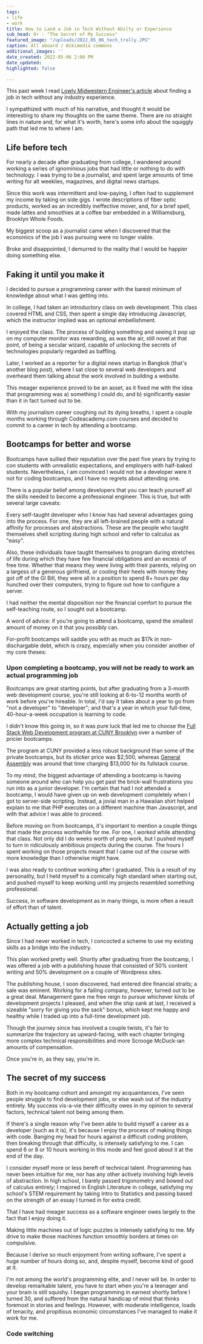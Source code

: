 ```yaml
---
tags:
- life
- work
title: How to Land a Job in Tech Without Abilty or Experience
sub_head: Or - "The Secret of My Success"
featured_image: "/uploads/2022_05_06_tech_trolly.JPG"
caption: All aboard / Wikimedia commons
additional_images: ''
date_created: 2022-05-06 2:00 PM
date_updated: 
highlighted: false

---
```

This past week I read [Lowly Midwestern Engineer's article](https://lowlyswe.substack.com/p/my-experience-getting-a-tech-job) about finding a job in tech without any industry experience.

I sympathized with much of his narrative, and thought it would be interesting to share my thoughts on the same theme. There are no straight lines in nature and, for what it's worth, here's some info about the squiggly path that led me to where I am.

## Life before tech

For nearly a decade after graduating from college, I wandered around working a series of ignominious jobs that had little or nothing to do with technology. I was trying to be a journalist, and spent large amounts of time writing for alt weeklies, magazines, and digital news startups.

Since this work was intermittent and low-paying, I often had to supplement my income by taking on side gigs. I wrote descriptions of fiber optic products, worked as an incredibly ineffective mover, and, for a brief spell, made lattes and smoothies at a coffee bar embedded in a Williamsburg, Brooklyn Whole Foods.

My biggest scoop as a journalist came when I discovered that the economics of the job I was pursuing were no longer viable.

Broke and disappointed, I demurred to the reality that I would be happier doing something else.

## Faking it until you make it

I decided to pursue a programming career with the barest minimum of knowledge about what I was getting into.

In college, I had taken an introductory class on web development. This class covered HTML and CSS, then spent a single day introducing Javascript, which the instructor implied was an optional embellishment.

I enjoyed the class. The process of building something and seeing it pop up on my computer monitor was rewarding, as was the air, still novel at that point, of being a secular wizard, capable of unlocking the secrets of technologies popularly regarded  as baffling.

Later, I worked as a reporter for a digital news startup in Bangkok (that's another blog post), where I sat close to several web developers and overheard them talking about the work involved in building a website.

This meager experience proved to be an asset, as it fixed me with the idea that programming was a) something I could do, and b) significantly easier than it in fact turned out to be.

With my journalism career coughing out its dying breaths, I spent a couple months working through Codeacademy.com courses and decided to commit to a career in tech by attending a bootcamp.

## Bootcamps for better and worse

Bootcamps have sullied their reputation over the past five years by trying to con students with unrealistic expectations, and employers with half-baked students. Nevertheless, I am convinced I would not be a developer were it not for coding bootcamps, and I have no regrets about attending one.

There is a popular belief among developers that you can teach yourself all the skills needed to become a professional engineer. This is true, but with several large caveats:

Every self-taught developer who I know has had several advantages going into the process. For one, they are all left-brained people with a natural affinity for processes and abstractions. These are the people who taught themselves shell scripting during high school and refer to calculus as "easy".

Also, these individuals have taught themselves to program during stretches of life during which they have few financial obligations and an excess of free time. Whether that means they were living with their parents, relying on a largess of a generous girlfriend, or cooling their heels with money they got off of the GI Bill, they were all in a position to spend 8+ hours per day hunched over their computers, trying to figure out how to configure a server.

I had neither the mental disposition nor the financial comfort to pursue the self-teaching route, so I sought out a bootcamp.

A word of advice: if you're going to attend a bootcamp, spend the smallest amount of money on it that you possibly can.

For-profit bootcamps will saddle you with as much as $17k in non-dischargable debt, which is crazy, especially when you consider another of my core theses:

### Upon completing a bootcamp, you will not be ready to work an actual programming job

Bootcamps are great starting points, but after graduating from a 3-month web development course, you're still  looking at 6-to-12 months worth of work before you're hireable. In total, I'd say it takes about a year to go from "not a developer" to "developer"; and that's a year in which your full-time, 40-hour-a-week occupation is learning to code.

I didn't know this going in, so it was pure luck that led me to choose the [Full Stack Web Development program at CUNY Brooklyn](https://cuny-catalog.skillstorm.com/courses/cuny-full-stack-java-development) over a number of pricier bootcamps. 

The program at CUNY provided a less robust background than some of the private bootcamps, but its sticker price was $2,500, whereas [General Assembly](https://generalassemb.ly/education/software-engineering-immersive/portland) was around that time charging $13,000 for its fullstack course. 

To my mind, the biggest advantage of attending a bootcamp is having someone around who can help you get past the brick-wall frustrations you run into as a junior developer. I'm certain that had I not attended a bootcamp, I would have given up on web development completely when I got to server-side scripting. Instead, a jovial man in a Hawaiian shirt helped explain to me that PHP executes on a different machine than Javascript, and with that advice I was able to proceed.

Before moving on from bootcamps, it's important to mention a couple things that made the process worthwhile for me. For one, I _worked_ while attending that class. Not only did I do weeks worth of prep work, but I pushed myself to turn in ridiculously ambitious projects during the course. The hours I spent working on those projects meant that I came out of the course with more knowledge than I otherwise might have. 

I was also ready to continue working after I graduated. This is a result of my personality, but I held myself to a comically high standard when starting out, and pushed myself to keep working until my projects resembled something professional.

Success, in software development as in many things, is more often a result of effort than of talent.

## Actually getting a job

Since I had never worked in tech, I concocted a scheme to use my existing skills as a bridge into the industry.

This plan worked pretty well. Shortly after graduating from the bootcamp, I was offered a job with a publishing house that consisted of 50% content writing and 50% development on a couple of Wordpress sites. 

The publishing house, I soon discovered, had entered dire financial straits; a sale was eminent. Working for a failing company, however, turned out to be a great deal. Management gave me free reign to pursue whichever kinds of development projects I pleased, and when the ship sank at last, I received a sizeable "sorry for giving you the sack" bonus, which kept me happy and healthy while I traded up into a full-time development job.

Though the journey since has involved a couple twists, it's fair to summarize the trajectory as upward-facing, with each chapter bringing more complex technical responsibilities and more Scrooge McDuck-ian amounts of compensation. 

Once you're in, as they say, you're in.

## The secret of my success

Both in my bootcamp cohort and amongst my acquaintances, I've seen people struggle to find development jobs, or else wash out of the industry entirely. My success vis-a-vie their difficulty owes in my opinion to several factors, technical talent not being among them.

If there's a single reason why I've been able to build myself a career as a developer (such as it is), it's because I enjoy the process of making things with code. Banging my head for hours against a difficult coding problem, then breaking through that difficulty, is intensely satisfying to me. I can spend 6 or 8 or 10 hours working in this mode and feel good about it at the end of the day.

I consider myself more or less bereft of technical talent. Programming has never been intuitive for me, nor has any other activety involving high levels of abstraction. In high school, I barely passed trigonometry and bowed out of calculus entirely; I majored in English Literature in college, satisfying my school's STEM requirement by taking Intro to Statistics and passing based on the strength of an essay I turned in for extra credit.

That I have had meager success as a software engineer owes largely to the fact that I enjoy doing it. 

Making little machines out of logic puzzles is intensely satisfying to me. My drive to make those machines function smoothly borders at times on compulsive.

Because I derive so much enjoyment from writing software, I've spent a huge number of hours doing so, and, despite myself, become kind of good at it. 

I'm not among the world's programming elite, and I never will be. In order to develop remarkable talent, you have to start when you're a teenager and your brain is still squishy. I began programming in earnest shortly before I turned 30, and suffered from the natural handicap of mind that thinks foremost in stories and feelings. However, with moderate intelligence, loads of tenacity, and propitious economic circumstances I've managed to make it work for me.

### Code switching